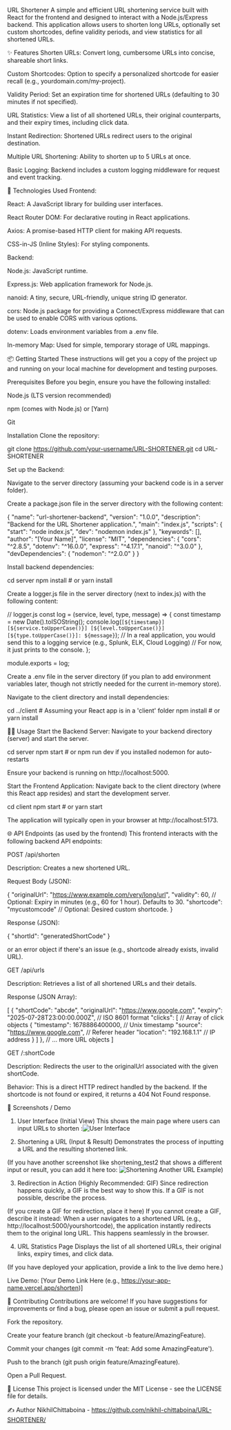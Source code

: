 URL Shortener
A simple and efficient URL shortening service built with React for the frontend and designed to interact with a Node.js/Express backend. This application allows users to shorten long URLs, optionally set custom shortcodes, define validity periods, and view statistics for all shortened URLs.

✨ Features
Shorten URLs: Convert long, cumbersome URLs into concise, shareable short links.

Custom Shortcodes: Option to specify a personalized shortcode for easier recall (e.g., yourdomain.com/my-project).

Validity Period: Set an expiration time for shortened URLs (defaulting to 30 minutes if not specified).

URL Statistics: View a list of all shortened URLs, their original counterparts, and their expiry times, including click data.

Instant Redirection: Shortened URLs redirect users to the original destination.

Multiple URL Shortening: Ability to shorten up to 5 URLs at once.

Basic Logging: Backend includes a custom logging middleware for request and event tracking.

🚀 Technologies Used
Frontend:

React: A JavaScript library for building user interfaces.

React Router DOM: For declarative routing in React applications.

Axios: A promise-based HTTP client for making API requests.

CSS-in-JS (Inline Styles): For styling components.

Backend:

Node.js: JavaScript runtime.

Express.js: Web application framework for Node.js.

nanoid: A tiny, secure, URL-friendly, unique string ID generator.

cors: Node.js package for providing a Connect/Express middleware that can be used to enable CORS with various options.

dotenv: Loads environment variables from a .env file.

In-memory Map: Used for simple, temporary storage of URL mappings.

📦 Getting Started
These instructions will get you a copy of the project up and running on your local machine for development and testing purposes.

Prerequisites
Before you begin, ensure you have the following installed:

Node.js (LTS version recommended)

npm (comes with Node.js) or [Yarn)

Git

Installation
Clone the repository:

git clone https://github.com/your-username/URL-SHORTENER.git
cd URL-SHORTENER


Set up the Backend:

Navigate to the server directory (assuming your backend code is in a server folder).

Create a package.json file in the server directory with the following content:

{
  "name": "url-shortener-backend",
  "version": "1.0.0",
  "description": "Backend for the URL Shortener application.",
  "main": "index.js",
  "scripts": {
    "start": "node index.js",
    "dev": "nodemon index.js"
  },
  "keywords": [],
  "author": "[Your Name]",
  "license": "MIT",
  "dependencies": {
    "cors": "^2.8.5",
    "dotenv": "^16.0.0",
    "express": "^4.17.1",
    "nanoid": "^3.0.0"
  },
  "devDependencies": {
    "nodemon": "^2.0.0"
  }
}


Install backend dependencies:

cd server
npm install # or yarn install


Create a logger.js file in the server directory (next to index.js) with the following content:

// logger.js
const log = (service, level, type, message) => {
    const timestamp = new Date().toISOString();
    console.log(`[${timestamp}] [${service.toUpperCase()}] [${level.toUpperCase()}] [${type.toUpperCase()}]: ${message}`);
    // In a real application, you would send this to a logging service (e.g., Splunk, ELK, Cloud Logging)
    // For now, it just prints to the console.
};

module.exports = log;


Create a .env file in the server directory (if you plan to add environment variables later, though not strictly needed for the current in-memory store).

Navigate to the client directory and install dependencies:

cd ../client # Assuming your React app is in a 'client' folder
npm install # or yarn install


🏃‍♀️ Usage
Start the Backend Server:
Navigate to your backend directory (server) and start the server.

cd server
npm start # or npm run dev if you installed nodemon for auto-restarts


Ensure your backend is running on http://localhost:5000.

Start the Frontend Application:
Navigate back to the client directory (where this React app resides) and start the development server.

cd client
npm start # or yarn start


The application will typically open in your browser at http://localhost:5173.

🌐 API Endpoints (as used by the frontend)
This frontend interacts with the following backend API endpoints:

POST /api/shorten

Description: Creates a new shortened URL.

Request Body (JSON):

{
    "originalUrl": "https://www.example.com/very/long/url",
    "validity": 60,       // Optional: Expiry in minutes (e.g., 60 for 1 hour). Defaults to 30.
    "shortcode": "mycustomcode" // Optional: Desired custom shortcode.
}


Response (JSON):

{
    "shortId": "generatedShortCode"
}


or an error object if there's an issue (e.g., shortcode already exists, invalid URL).

GET /api/urls

Description: Retrieves a list of all shortened URLs and their details.

Response (JSON Array):

[
    {
        "shortCode": "abcde",
        "originalUrl": "https://www.google.com",
        "expiry": "2025-07-28T23:00:00.000Z", // ISO 8601 format
        "clicks": [ // Array of click objects
            {
                "timestamp": 1678886400000, // Unix timestamp
                "source": "https://www.google.com", // Referer header
                "location": "192.168.1.1" // IP address
            }
        ]
    },
    // ... more URL objects
]


GET /:shortCode

Description: Redirects the user to the originalUrl associated with the given shortCode.

Behavior: This is a direct HTTP redirect handled by the backend. If the shortcode is not found or expired, it returns a 404 Not Found response.

📸 Screenshots / Demo


1. User Interface (Initial View)
This shows the main page where users can input URLs to shorten :![ User Interface](./Output/user_interface.png)

2. Shortening a URL (Input & Result)
Demonstrates the process of inputting a URL and the resulting shortened link.

(If you have another screenshot like shortening_test2 that shows a different input or result, you can add it here too: ![Shortening Another URL Example](./Output/shortening_test2.png))

3. Redirection in Action (Highly Recommended: GIF)
Since redirection happens quickly, a GIF is the best way to show this. If a GIF is not possible, describe the process.

(If you create a GIF for redirection, place it here)
If you cannot create a GIF, describe it instead:
When a user navigates to a shortened URL (e.g., http://localhost:5000/yourshortcode), the application instantly redirects them to the original long URL. This happens seamlessly in the browser.

4. URL Statistics Page
Displays the list of all shortened URLs, their original links, expiry times, and click data.

(If you have deployed your application, provide a link to the live demo here.)

Live Demo: [Your Demo Link Here (e.g., https://your-app-name.vercel.app/shorten)]

🤝 Contributing
Contributions are welcome! If you have suggestions for improvements or find a bug, please open an issue or submit a pull request.

Fork the repository.

Create your feature branch (git checkout -b feature/AmazingFeature).

Commit your changes (git commit -m 'feat: Add some AmazingFeature').

Push to the branch (git push origin feature/AmazingFeature).

Open a Pull Request.

📄 License
This project is licensed under the MIT License - see the LICENSE file for details.

✍️ Author
NikhilChittaboina - https://github.com/nikhil-chittaboina/URL-SHORTENER/
